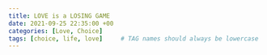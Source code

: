 ```yaml
---
title: LOVE is a LOSING GAME
date: 2021-09-25 22:35:00 +00
categories: [Love, Choice]
tags: [choice, life, love]     # TAG names should always be lowercase
---
```


